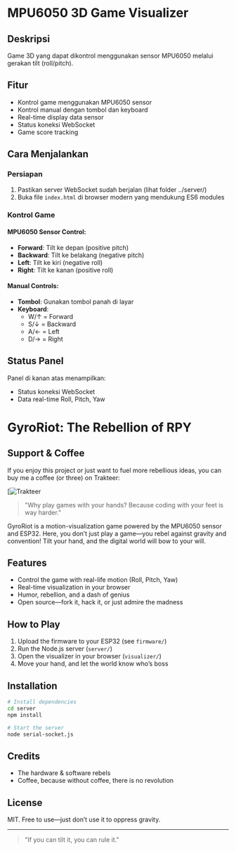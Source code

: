 # MPU6050 3D Game Visualizer

## Deskripsi
Game 3D yang dapat dikontrol menggunakan sensor MPU6050 melalui gerakan tilt (roll/pitch).

## Fitur
- Kontrol game menggunakan MPU6050 sensor
- Kontrol manual dengan tombol dan keyboard
- Real-time display data sensor
- Status koneksi WebSocket
- Game score tracking

## Cara Menjalankan

### Persiapan
1. Pastikan server WebSocket sudah berjalan (lihat folder ../server/)
2. Buka file `index.html` di browser modern yang mendukung ES6 modules

### Kontrol Game

#### MPU6050 Sensor Control:
- **Forward**: Tilt ke depan (positive pitch)
- **Backward**: Tilt ke belakang (negative pitch) 
- **Left**: Tilt ke kiri (negative roll)
- **Right**: Tilt ke kanan (positive roll)

#### Manual Controls:
- **Tombol**: Gunakan tombol panah di layar
- **Keyboard**: 
  - W/↑ = Forward
  - S/↓ = Backward
  - A/← = Left
  - D/→ = Right

## Status Panel
Panel di kanan atas menampilkan:
- Status koneksi WebSocket
- Data real-time Roll, Pitch, Yaw


# GyroRiot: The Rebellion of RPY
## Support & Coffee

If you enjoy this project or just want to fuel more rebellious ideas, you can buy me a coffee (or three) on Trakteer:

[![Trakteer](https://teer.id/haadziq_fatkhiya)


> "Why play games with your hands? Because coding with your feet is way harder."

GyroRiot is a motion-visualization game powered by the MPU6050 sensor and ESP32. Here, you don’t just play a game—you rebel against gravity and convention! Tilt your hand, and the digital world will bow to your will.

## Features

- Control the game with real-life motion (Roll, Pitch, Yaw)
- Real-time visualization in your browser
- Humor, rebellion, and a dash of genius
- Open source—fork it, hack it, or just admire the madness

## How to Play

1. Upload the firmware to your ESP32 (see `firmware/`)
2. Run the Node.js server (`server/`)
3. Open the visualizer in your browser (`visualizer/`)
4. Move your hand, and let the world know who’s boss

## Installation

```bash
# Install dependencies
cd server
npm install

# Start the server
node serial-socket.js
```

## Credits

- The hardware & software rebels
- Coffee, because without coffee, there is no revolution

## License

MIT. Free to use—just don’t use it to oppress gravity.

---

> "If you can tilt it, you can rule it."

